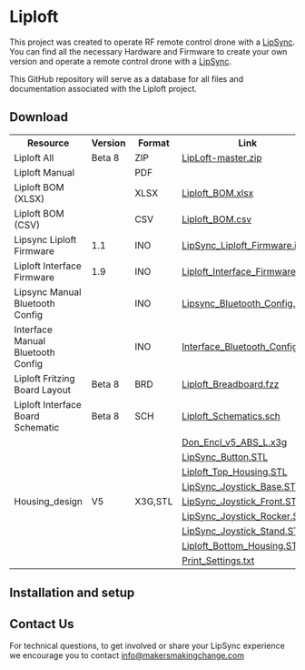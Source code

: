 # Liploft

This project was created to operate RF remote control drone with a [LipSync](https://github.com/makersmakingchange/LipSync).
You can find all the necessary Hardware and Firmware to create your own version and operate a remote control drone with a [LipSync](https://github.com/makersmakingchange/LipSync).

This GitHub repository will serve as a database for all files and documentation associated with the Liploft project.

## Download

 <table style="width:100%">
  <tr>
    <th>Resource</th>
    <th>Version</th>
    <th>Format</th>
    <th>Link</th>
  </tr>
    <tr>
    <td>Liploft All</td>
    <td>Beta 8</td>
    <td>ZIP</td>
    <td><a href="https://github.com/makersmakingchange/LipLoft/archive/master.zip">LipLoft-master.zip</a></td>
  </tr>
  <tr>
    <td>Liploft Manual</td>
    <td></td>
    <td>PDF</td>
    <td></td>
  </tr>
  <tr>
    <td>Liploft BOM (XLSX)</td>
    <td></td>
    <td>XLSX</td>
    <td><a href="https://github.com/makersmakingchange/Liploft/raw/master/Liploft_BOM.xlsx">Liploft_BOM.xlsx</a></td>
  </tr>
  <tr>
    <td>Liploft BOM (CSV)</td>
    <td></td>
    <td>CSV</td>
    <td><a href="https://raw.githubusercontent.com/makersmakingchange/Liploft/master/Liploft_BOM.csv" download target="_blank">Liploft_BOM.csv</a></td>
  </tr>
  <tr>
    <td>Lipsync Liploft Firmware</td>
    <td>1.1</td>
    <td>INO</td>
    <td><a href="https://github.com/makersmakingchange/Liploft/raw/master/Software/LipSync_Liploft_Firmware/LipSync_Liploft_Firmware.ino">LipSync_Liploft_Firmware.ino</a></td>
  </tr>
  <tr>
    <td>Liploft Interface Firmware</td>
    <td>1.9</td>
    <td>INO</td>
    <td><a href="https://github.com/makersmakingchange/Liploft/raw/master/Software/Liploft_Interface_Firmware/Liploft_Interface_Firmware.ino">Liploft_Interface_Firmware.ino</a></td>
  </tr>
  <tr>
    <td>Lipsync Manual Bluetooth Config</td>
    <td></td>
    <td>INO</td>
    <td><a href="https://github.com/makersmakingchange/Liploft/raw/master/Software/Liploft_Bluetooth_Config/Lipsync_Bluetooth_Config/Lipsync_Bluetooth_Config.ino">Lipsync_Bluetooth_Config.ino</a></td>
  </tr>
  <tr>
    <td>Interface Manual Bluetooth Config</td>
    <td></td>
    <td>INO</td>
    <td><a href="https://github.com/makersmakingchange/Liploft/raw/master/Software/Liploft_Bluetooth_Config/Interface_Bluetooth_Config/Interface_Bluetooth_Config.ino">Interface_Bluetooth_Config.ino</a></td>
  </tr>
  <tr>
    <td>Liploft Fritzing Board Layout</td>
    <td>Beta 8</td>
    <td>BRD</td>
    <td><a href="https://raw.githubusercontent.com/makersmakingchange/Liploft/master/Hardware/Electronics/Fritzing/Liploft_Breadboard.fzz">Liploft_Breadboard.fzz</a></td>
  </tr>
  <tr>
    <td>Liploft Interface Board Schematic</td>
    <td>Beta 8</td>
    <td>SCH</td>
    <td><a href="https://raw.githubusercontent.com/makersmakingchange/Liploft/master/Hardware/Electronics/Eagle/Liploft_Schematics.sch">Liploft_Schematics.sch</a></td>
  </tr>
    <tr>
    <td rowspan="9">Housing_design</td>
    <td rowspan="9">V5</td>
    <td rowspan="9">X3G,STL</td>
    <td><a href="https://raw.githubusercontent.com/makersmakingchange/Liploft/master/Hardware/Housing_design/LipSyncDrone/Don_Encl_v5_ABS_L.x3g">Don_Encl_v5_ABS_L.x3g</a></td>
  </tr>
  <tr>
  <td><a href="https://raw.githubusercontent.com/makersmakingchange/Liploft/master/Hardware/Housing_design/LipSync_Button.STL">LipSync_Button.STL</a></td>
  </tr>
  <tr>
  <td><a href="https://raw.githubusercontent.com/makersmakingchange/Liploft/master/Hardware/Housing_design/Liploft_Top_Housing.STL">Liploft_Top_Housing.STL</a></td>
  </tr>
  <tr>
  <td><a href="https://github.com/makersmakingchange/Liploft/raw/master/Hardware/Housing_design/LipSync_Joystick_Base.STL">LipSync_Joystick_Base.STL</a></td>
</tr>
<tr>
  <td><a href="https://github.com/makersmakingchange/Liploft/raw/master/Hardware/Housing_design/LipSync_Joystick_Front.STL">LipSync_Joystick_Front.STL</a></td>
</tr>
<tr>
  <td><a href="https://github.com/makersmakingchange/Liploft/raw/master/Hardware/Housing_design/LipSync_Joystick_Rocker.STL">LipSync_Joystick_Rocker.STL</a></td>
</tr>
<tr>
    <td><a href="https://github.com/makersmakingchange/Liploft/blob/master/Hardware/Housing_design/LipSync_Joystick_Stand.STL">LipSync_Joystick_Stand.STL</a></td>
</tr>
<tr>
  <td><a href="https://github.com/makersmakingchange/Liploft/raw/master/Hardware/Housing_design/Liploft_Bottom_Housing.stl">Liploft_Bottom_Housing.STL</a></td>
</tr>
<tr>
  <td><a href="https://raw.githubusercontent.com/makersmakingchange/Liploft/master/Hardware/Housing_design/Print_Settings.txt">Print_Settings.txt</a></td>
</tr>
</table> 

## Installation and setup


## Contact Us

For technical questions, to get involved or share your LipSync experience we encourage you to contact info@makersmakingchange.com

